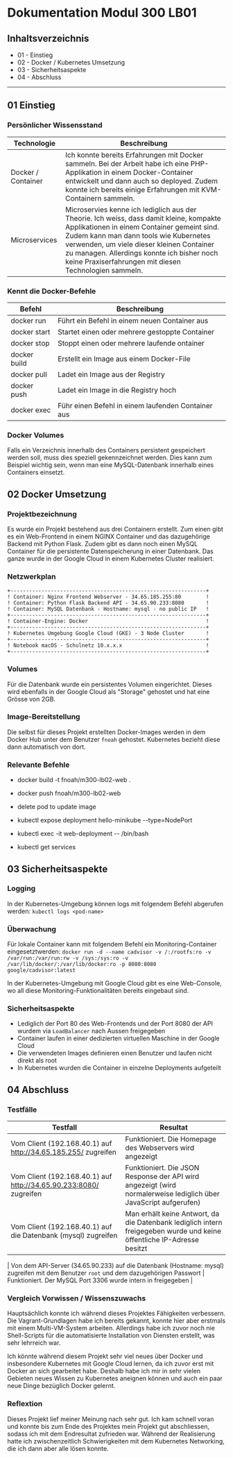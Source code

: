 # Dokumentation Modul 300 LB01

## Inhaltsverzeichnis

-   01 - Einstieg
-   02 - Docker / Kubernetes Umsetzung
-   03 - Sicherheitsaspekte
-   04 - Abschluss

---

## 01 Einstieg

### Persönlicher Wissensstand

| Technologie        | Beschreibung                                                                                                                                                                                                                                                                                                                         |
| ------------------ | ------------------------------------------------------------------------------------------------------------------------------------------------------------------------------------------------------------------------------------------------------------------------------------------------------------------------------------ |
| Docker / Container | Ich konnte bereits Erfahrungen mit Docker sammeln. Bei der Arbeit habe ich eine PHP-Applikation in einem Docker-Container entwickelt und dann auch so deployed. Zudem konnte ich bereits einige Erfahrungen mit KVM-Containern sammeln.                                                                                              |
| Microservices      | Microservies kenne ich lediglich aus der Theorie. Ich weiss, dass damit kleine, kompakte Applikationen in einem Container gemeint sind. Zudem kann man dann tools wie Kubernetes verwenden, um viele dieser kleinen Container zu managen. Allerdings konnte ich bisher noch keine Praxiserfahrungen mit diesen Technologien sammeln. |

### Kennt die Docker-Befehle

| Befehl       | Beschreibung                                       |
| ------------ | -------------------------------------------------- |
| docker run   | Führt ein Befehl in einem neuen Container aus      |
| docker start | Startet einen oder mehrere gestoppte Container     |
| docker stop  | Stoppt einen oder mehrere laufende ontainer        |
| docker build | Erstellt ein Image aus einem Docker-File           |
| docker pull  | Ladet ein Image aus der Registry                   |
| docker push  | Ladet ein Image in die Registry hoch               |
| docker exec  | Führ einen Befehl in einem laufenden Container aus |

### Docker Volumes

Falls ein Verzeichnis innerhalb des Containers persistent gespeichert werden soll, muss dies speziell gekennzeichnet werden. Dies kann zum Beispiel wichtig sein, wenn man eine MySQL-Datenbank innerhalb eines Containers einsetzt.

## 02 Docker Umsetzung

### Projektbezeichnung

Es wurde ein Projekt bestehend aus drei Containern erstellt. Zum einen gibt es ein Web-Frontend in einem NGINX Container und das dazugehörige Backend mit Python Flask. Zudem gibt es dann noch einen MySQL Container für die persistente Datenspeicherung in einer Datenbank. Das ganze wurde in der Google Cloud in einem Kubernetes Cluster realisiert.

### Netzwerkplan

    +---------------------------------------------------------------+
    ! Container: Nginx Frontend Webserver - 34.65.185.255:80        !
    ! Container: Python Flask Backend API - 34.65.90.233:8080       !
    ! Container: MySQL Datenbank - Hostname: mysql - no public IP   !
    +---------------------------------------------------------------+
    ! Container-Engine: Docker                                      !
    +---------------------------------------------------------------+
    ! Kubernetes Umgebung Google Cloud (GKE) - 3 Node Cluster       !
    +---------------------------------------------------------------+
    ! Notebook macOS - Schulnetz 10.x.x.x                           !
    +---------------------------------------------------------------+

### Volumes

Für die Datenbank wurde ein persistentes Volumen eingerichtet. Dieses wird ebenfalls in der Google Cloud als "Storage" gehostet und hat eine Grösse von 2GB.

### Image-Bereitstellung

Die selbst für dieses Projekt erstellten Docker-Images werden in dem Docker Hub unter dem Benutzer `fnoah` gehostet. Kubernetes bezieht diese dann automatisch von dort.

### Relevante Befehle

-   docker build -t fnoah/m300-lb02-web .
-   docker push fnoah/m300-lb02-web

-   delete pod to update image

-   kubectl expose deployment hello-minikube --type=NodePort

-   kubectl exec -it web-deployment -- /bin/bash

-   kubectl get services

## 03 Sicherheitsaspekte

### Logging

In der Kubernetes-Umgebung können logs mit folgendem Befehl abgerufen werden: `kubectl logs <pod-name>`

### Überwachung

Für lokale Container kann mit folgendem Befehl ein Monitoring-Container eingesetztwerden: `docker run -d --name cadvisor -v /:/rootfs:ro -v /var/run:/var/run:rw -v /sys:/sys:ro -v /var/lib/docker/:/var/lib/docker:ro -p 8080:8080 google/cadvisor:latest`

In der Kubernetes-Umgebung mit Google Cloud gibt es eine Web-Console, wo all diese Monitoring-Funktionalitäten bereits eingebaut sind.

### Sicherheitsaspekte

-   Lediglich der Port 80 des Web-Frontends und der Port 8080 der API wurdem via `LoadBalancer` nach Aussen freigegeben
-   Container laufen in einer dedizierten virtuellen Maschine in der Google Cloud
-   Die verwendeten Images definieren einen Benutzer und laufen nicht direkt als root
-   In Kubernetes wurden die Container in einzelne Deployments aufgeteilt

## 04 Abschluss

### Testfälle

| Testfall                                                          | Resultat                                                                                                               |
| ----------------------------------------------------------------- | ---------------------------------------------------------------------------------------------------------------------- |
| Vom Client (192.168.40.1) auf http://34.65.185.255/ zugreifen     | Funktioniert. Die Homepage des Webservers wird angezeigt                                                               |
| Vom Client (192.168.40.1) auf http://34.65.90.233:8080/ zugreifen | Funktioniert. Die JSON Response der API wird angezeigt (wird normalerweise lediglich über JavaScript aufgerufen)       |
| Vom Client (192.168.40.1) auf die Datenbank (mysql) zugreifen     | Man erhält keine Antwort, da die Datenbank lediglich intern freigegeben wurde und keine öffentliche IP-Adresse besitzt |

| Von dem API-Server (34.65.90.233) auf die Datenbank (Hostname: mysql) zugreifen mit dem Benutzer `root` und dem dazugehörigen Passwort | Funktioniert. Der MySQL Port 3306 wurde intern in freigegeben |

### Vergleich Vorwissen / Wissenszuwachs

Hauptsächlich konnte ich während dieses Projektes Fähigkeiten verbessern. Die Vagrant-Grundlagen habe ich bereits gekannt, konnte hier aber erstmals mit einem Multi-VM-System arbeiten. Allerdings habe ich zuvor noch nie Shell-Scripts für die automatisierte Installation von Diensten erstellt, was sehr lehrreich war.

Ich könnte während diesem Projekt sehr viel neues über Docker und insbesondere Kubernetes mit Google Cloud lernen, da ich zuvor erst mit Docker an sich gearbeitet habe. Deshalb habe ich mir in sehr vielen Gebieten neues Wissen zu Kubernetes aneignen können und auch ein paar neue Dinge bezüglich Docker gelernt.

### Reflextion

Dieses Projekt lief meiner Meinung nach sehr gut. Ich kam schnell voran und konnte bis zum Ende des Projektes mein Projekt gut abschliessen, sodass ich mit dem Endresultat zufrieden war. Während der Realisierung hatte ich zwischenzeitlich Schwierigkeiten mit dem Kubernetes Networking, die ich dann aber alle lösen konnte.

